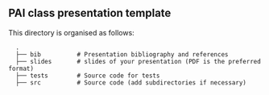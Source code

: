## PAI class presentation template
This directory is organised as follows:

      .
      ├── bib          # Presentation bibliography and references
      ├── slides       # slides of your presentation (PDF is the preferred format)
      ├── tests        # Source code for tests
      ├── src          # Source code (add subdirectories if necessary) 
